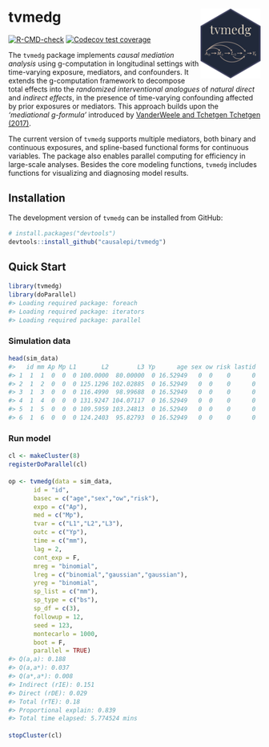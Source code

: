 
<!-- README.md is generated from README.Rmd. Please edit that file -->

# tvmedg <img src="man/figures/logo.png" align="right" height="139"/>

<!-- badges: start -->

[![R-CMD-check](https://github.com/causalepi/tvmedg/actions/workflows/R-CMD-check.yaml/badge.svg)](https://github.com/causalepi/tvmedg/actions/workflows/R-CMD-check.yaml)
[![Codecov test
coverage](https://codecov.io/gh/causalepi/tvmedg/graph/badge.svg)](https://app.codecov.io/gh/causalepi/tvmedg)

<!-- badges: end -->

The `tvmedg` package implements *causal mediation analysis* using
g-computation in longitudinal settings with time-varying exposure,
mediators, and confounders. It extends the g-computation framework to
decompose total effects into the *randomized interventional analogues*
of *natural direct* and *indirect effects*, in the presence of
time-varying confounding affected by prior exposures or mediators. This
approach builds upon the *‘mediational g-formula’* introduced by
[VanderWeele and Tchetgen Tchetgen
(2017)](https://academic.oup.com/jrsssb/article/79/3/917/7040673).

The current version of `tvmedg` supports multiple mediators, both binary
and continuous exposures, and spline-based functional forms for
continuous variables. The package also enables parallel computing for
efficiency in large-scale analyses. Besides the core modeling functions,
`tvmedg` includes functions for visualizing and diagnosing model
results.

## Installation

The development version of `tvmedg` can be installed from GitHub:

``` r
# install.packages("devtools")
devtools::install_github("causalepi/tvmedg")
```

## Quick Start

``` r
library(tvmedg)
library(doParallel)
#> Loading required package: foreach
#> Loading required package: iterators
#> Loading required package: parallel
```

### Simulation data

``` r
head(sim_data)
#>   id mm Ap Mp L1       L2        L3 Yp      age sex ow risk lastid
#> 1  1  1  0  0  0 100.0000  80.00000  0 16.52949   0  0    0      0
#> 2  1  2  0  0  0 125.1296 102.02885  0 16.52949   0  0    0      0
#> 3  1  3  0  0  0 116.4990  98.99688  0 16.52949   0  0    0      0
#> 4  1  4  0  0  0 131.9247 104.07117  0 16.52949   0  0    0      0
#> 5  1  5  0  0  0 109.5959 103.24813  0 16.52949   0  0    0      0
#> 6  1  6  0  0  0 124.2403  95.82793  0 16.52949   0  0    0      0
```

### Run model

``` r
cl <- makeCluster(8)
registerDoParallel(cl)

op <- tvmedg(data = sim_data,
       id = "id",
       basec = c("age","sex","ow","risk"),
       expo = c("Ap"),
       med = c("Mp"),
       tvar = c("L1","L2","L3"),
       outc = c("Yp"),
       time = c("mm"),
       lag = 2,
       cont_exp = F,
       mreg = "binomial",
       lreg = c("binomial","gaussian","gaussian"),
       yreg = "binomial",
       sp_list = c("mm"),
       sp_type = c("bs"),
       sp_df = c(3),
       followup = 12,
       seed = 123,
       montecarlo = 1000,
       boot = F,
       parallel = TRUE)
#> Q(a,a): 0.188 
#> Q(a,a*): 0.037 
#> Q(a*,a*): 0.008 
#> Indirect (rIE): 0.151 
#> Direct (rDE): 0.029 
#> Total (rTE): 0.18 
#> Proportional explain: 0.839 
#> Total time elapsed: 5.774524 mins

stopCluster(cl)
```
